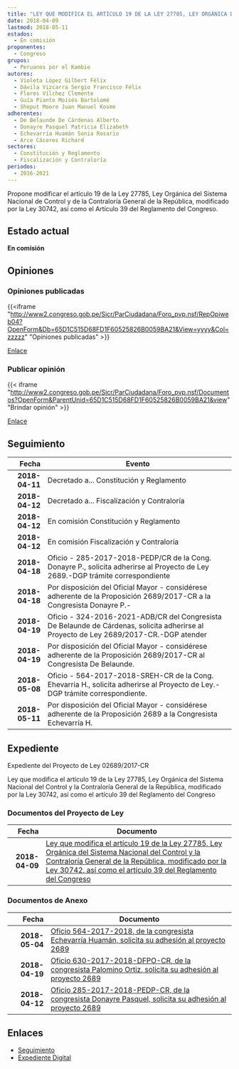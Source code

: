 ```yaml
---
title: "LEY QUE MODIFICA EL ARTÍCULO 19 DE LA LEY 27785, LEY ORGÁNICA DEL SISTEMA NACIONAL DE CONTROL Y DE LA CONTRALORÍA GENERAL DE LA REPÚBLICA, MODIFICADO POR LA LEY 30742, ASÍ COMO EL ARTÍCULO 39 DEL REGLAMENTO DEL CONGRESO"
date: 2018-04-09
lastmod: 2018-05-11
estados: 
  - En comisión
proponentes: 
  - Congreso
grupos: 
  - Peruanos por el Kambio
autores: 
  - Violeta López Gilbert Félix
  - Dávila Vizcarra Sergio Francisco Félix
  - Flores Vílchez Clemente
  - Guía Pianto Moisés Bartolomé
  - Sheput Moore Juan Manuel Kosme
adherentes: 
  - De Belaunde De Cárdenas Alberto
  - Donayre Pasquel Patricia Elizabeth
  - Echevarría Huamán Sonia Rosario
  - Arce Cáceres Richard
sectores: 
  - Constitución y Reglamento
  - Fiscalización y Contraloría
periodos: 
  - 2016-2021
---
```


Propone modificar el artículo 19 de la Ley 27785, Ley Orgánica del Sistema Nacional de Control y de la Contraloría General de la República, modificado por la Ley 30742, así como el Artículo 39 del Reglamento del Congreso.


## Estado actual

**En comisión**

## Opiniones

### Opiniones publicadas

{{<iframe "http://www2.congreso.gob.pe/Sicr/ParCiudadana/Foro_pvp.nsf/RepOpiweb04?OpenForm&Db=65D1C515D68FD1F60525826B0059BA21&View=yyyy&Col=zzzzz" "Opiniones publicadas" >}}

[Enlace](http://www2.congreso.gob.pe/Sicr/ParCiudadana/Foro_pvp.nsf/RepOpiweb04?OpenForm&Db=65D1C515D68FD1F60525826B0059BA21&View=yyyy&Col=zzzzz)
### Publicar opinión

{{< iframe "http://www2.congreso.gob.pe/Sicr/ParCiudadana/Foro_pvp.nsf/Documentos?OpenForm&ParentUnid=65D1C515D68FD1F60525826B0059BA21&view" "Brindar opinión" >}}

[Enlace](http://www2.congreso.gob.pe/Sicr/ParCiudadana/Foro_pvp.nsf/Documentos?OpenForm&ParentUnid=65D1C515D68FD1F60525826B0059BA21&view)

## Seguimiento

| Fecha | Evento |
|------:|--------|
| **2018-04-11** | Decretado a... Constitución y Reglamento|
| **2018-04-12** | Decretado a... Fiscalización y Contraloría|
| **2018-04-12** | En comisión Constitución y Reglamento|
| **2018-04-12** | En comisión Fiscalización y Contraloría|
| **2018-04-18** | Oficio - 285-2017-2018-PEDP/CR de la Cong. Donayre P., solicita adherirse al Proyecto de Ley 2689.-DGP trámite correspondiente|
| **2018-04-18** | Por disposición del Oficial Mayor - considérese adherente de la Proposición 2689/2017-CR a la Congresista Donayre P.-|
| **2018-04-19** | Oficio - 324-2016-2021-ADB/CR del Congresista De Belaunde de Cárdenas, solicita adherirse al Proyecto de Ley 2689/2017-CR.-DGP atender|
| **2018-04-19** | Por disposición del Oficial Mayor - considérese adherente de la Proposición 2689/2017-CR al Congresista De Belaunde.|
| **2018-05-08** | Oficio - 564-2017-2018-SREH-CR de la Cong. Ehevarria H., solicita adherirse al Proyecto de Ley.-DGP trámite correspondiente.|
| **2018-05-11** | Por disposición del Oficial Mayor - considérese adherente de la Proposición 2689 a la Congresista Echevarría H.|


## Expediente

Expediente del Proyecto de Ley 02689/2017-CR

Ley que modifica el artículo 19 de la Ley 27785, Ley Orgánica del Sistema Nacional del Control y la Contraloría General de la República, modificado por la Ley 30742, así como el artículo 39 del Reglamento del Congreso


### Documentos del Proyecto de Ley

| Fecha | Documento |
|------:|--------|
| **2018-04-09** | [Ley que modifica el artículo 19 de la Ley 27785, Ley Orgánica del Sistema Nacional del Control y la Contraloría General de la República, modificado por la Ley 30742, así como el artículo 39 del Reglamento del Congreso](http://www.leyes.congreso.gob.pe/Documentos/2016_2021/Proyectos_de_Ley_y_de_Resoluciones_Legislativas/PL0268920180409.pdf) |

### Documentos de Anexo

| Fecha | Documento |
|------:|--------|
| **2018-05-04** | [Oficio 564-2017-2018, de la congresista Echevarría Huamán, solicita su adhesión al proyecto 2689](http://www.leyes.congreso.gob.pe/Documentos/2016_2021/Oficios/Congresistas/OFICIO-564-2017-2018-SREH-CR.pdf) |
| **2018-04-19** | [Oficio 630-2017-2018-DFPO-CR, de la congresista Palomino Ortiz, solicita su adhesión al proyecto 2689](http://www.leyes.congreso.gob.pe/Documentos/2016_2021/Adhesiones/Proyectos_de_Ley/OFICIO-630-2017-2018-DFPO-CR.PDF) |
| **2018-04-12** | [Oficio 285-2017-2018-PEDP-CR, de la congresista Donayre Pasquel, solicita su adhesión al proyecto 2689](http://www.leyes.congreso.gob.pe/Documentos/2016_2021/Adhesiones/Proyectos_de_Ley/OFICIO-285-2017-2018-PEDP-CR.pdf) |

## Enlaces 

- [Seguimiento](http://www2.congreso.gob.pe/Sicr/TraDocEstProc/CLProLey2016.nsf/f7fff46988ca05b1052578e100829cc7/b632491ac35268910525826d0062ef5a?OpenDocument)
- [Expediente Digital](http://www2.congreso.gob.pe/Sicr/TraDocEstProc/CLProLey2016.nsf/f7fff46988ca05b1052578e100829cc7/b632491ac35268910525826d0062ef5a?OpenDocument&Click=05257FB7005EB655.eb71d0cf91d8294e05256cdf006b5706/$Body/0.1C6C)
